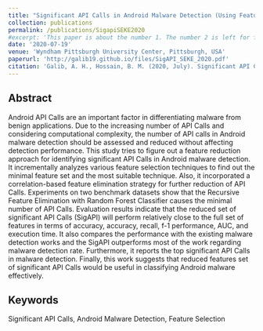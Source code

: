 ```yaml
---
title: "Significant API Calls in Android Malware Detection (Using Feature Selection Techniques and Correla-tion Based Feature Elimination)"
collection: publications
permalink: /publications/SigapiSEKE2020
#excerpt: 'This paper is about the number 1. The number 2 is left for future work.'
date: '2020-07-19'
venue: 'Wyndham Pittsburgh University Center, Pittsburgh, USA'
paperurl: 'http://galib19.github.io/files/SigAPI_SEKE_2020.pdf'
citation: 'Galib, A. H., Hossain, B. M. (2020, July). Significant API Calls in Android Malware Detection (Using Feature Selection Techniques and Correlation Based Feature Elimination). In Proceedings of the 32nd International Conference on Software Engineering Knowledge Engineering (pp.566-571).'
---
```

## Abstract 

Android API Calls are an important factor in
differentiating malware from benign applications. Due to the
increasing number of API Calls and considering computational
complexity, the number of API calls in Android malware detection
should be assessed and reduced without affecting detection
performance. This study tries to figure out a feature reduction
approach for identifying significant API Calls in Android malware
detection. It incrementally analyzes various feature selection
techniques to find out the minimal feature set and the most suitable
technique. Also, it incorporated a correlation-based feature
elimination strategy for further reduction of API Calls.
Experiments on two benchmark datasets show that the Recursive
Feature Elimination with Random Forest Classifier causes the
minimal number of API Calls. Evaluation results indicate that the
reduced set of significant API Calls (SigAPI) will perform
relatively close to the full set of features in terms of accuracy,
accuracy, recall, f-1 performance, AUC, and execution time. It also
compares the performance with the existing malware detection
works and the SigAPI outperforms most of the work regarding
malware detection rate. Furthermore, it reports the top significant
API Calls in malware detection. Finally, this work suggests that
reduced features set of significant API Calls would be useful in
classifying Android malware effectively.

## Keywords 

Significant API Calls, Android Malware Detection,
Feature Selection